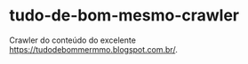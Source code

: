 # tudo-de-bom-mesmo-crawler
Crawler do conteúdo do excelente https://tudodebommermmo.blogspot.com.br/. 
